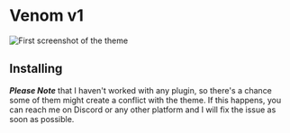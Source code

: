 # Venom v1

![First screenshot of the theme]()


## Installing
*__Please Note__* that I haven't worked with any plugin, so there's a chance some of them might create a conflict with the theme. If this happens, you can reach me on Discord or any other
platform and I will fix the issue as soon as possible.

